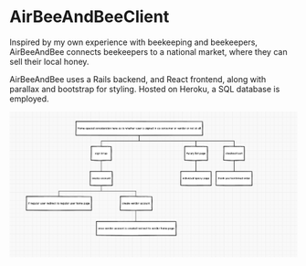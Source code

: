 # AirBeeAndBeeClient


Inspired by my own experience with beekeeping and beekeepers, AirBeeAndBee connects
beekeepers to a national market, where they can sell their local honey.

AirBeeAndBee uses a Rails backend, and React frontend, along with parallax and
bootstrap for styling. Hosted on Heroku, a SQL database is  employed.

![Alt text](AirBeeAndBeeFlow.png)
